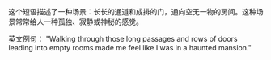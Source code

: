 这个短语描述了一种场景：长长的通道和成排的门，通向空无一物的房间。这种场景常常给人一种孤独、寂静或神秘的感觉。

英文例句：
"Walking through those long passages and rows of doors leading into empty rooms made me feel like I was in a haunted mansion."